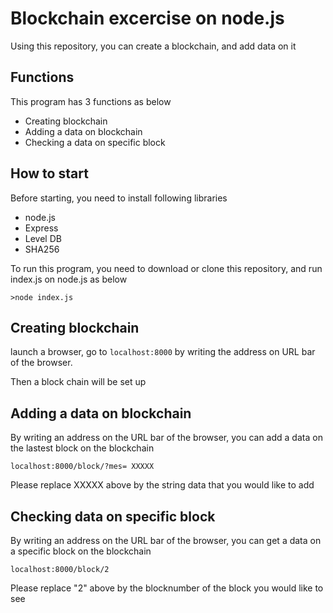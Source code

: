 # Blockchain excercise on node.js 

Using this repository, you can create a blockchain, and add data on it

## Functions

This program has 3 functions as below

* Creating blockchain
* Adding a data on blockchain
* Checking a data on specific block 


## How to start 

Before starting, you need to install following libraries
* node.js
* Express 
* Level DB
* SHA256 

To run this program, you need to download or clone this repository, and run index.js on node.js as below

```
>node index.js 
```

## Creating blockchain 

launch a browser, go to `localhost:8000` by writing the address on URL bar of the browser. 

Then a block chain will be set up 


## Adding a data on blockchain 

By writing an address on the URL bar of the browser, you can add a data on the lastest block on the blockchain

`localhost:8000/block/?mes= XXXXX` 

Please replace XXXXX above by the string data that you would like to add


## Checking data on specific block 

By writing an address on the URL bar of the browser, you can get a data on a specific block on the blockchain

`localhost:8000/block/2`

Please replace "2" above by the blocknumber of the block you would like to see

